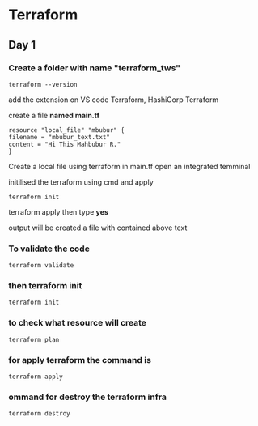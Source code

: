 # Terraform

## Day 1

### Create a folder with name "terraform_tws"

```
terraform --version
```

add the extension on VS code Terraform, HashiCorp Terraform

create a file **named main.tf**
```
resource "local_file" "mbubur" { 
filename = "mbubur_text.txt"
content = "Hi This Mahbubur R."
}
```

Create a local file using terraform in main.tf open an integrated temminal

initilised the terraform using cmd and apply
```
terraform init
```
terraform apply then type **yes**

output will be created a file with contained above text

### To validate the code 

```
terraform validate
```
### then terraform init

```
terraform init
```
### to check what resource will create 
```
terraform plan
```

### for apply terraform the command is 
```
terraform apply
```
### ommand for destroy the terraform infra
```
terraform destroy
```

